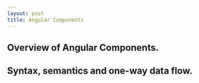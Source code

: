 ```yaml
---
layout: post
title: Angular Components
---
```




## Overview of Angular Components.



## Syntax, semantics and one-way data flow.
